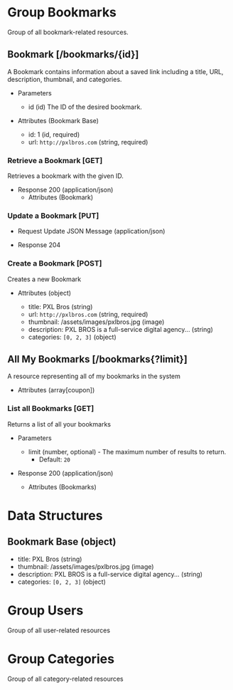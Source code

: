 # Group Bookmarks
Group of all bookmark-related resources.

## Bookmark [/bookmarks/{id}]
A Bookmark contains information about a saved link including a title, URL, description, thumbnail, and categories.

+ Parameters
    + id (id)
    The ID of the desired bookmark.

+ Attributes (Bookmark Base)

    + id: 1 (id, required)
    + url: `http://pxlbros.com` (string, required)

### Retrieve a Bookmark [GET]
Retrieves a bookmark with the given ID.

+ Response 200 (application/json)
    + Attributes (Bookmark)


### Update a Bookmark [PUT]

+ Request Update JSON Message (application/json)

+ Response 204


### Create a Bookmark [POST]
Creates a new Bookmark

+ Attributes (object)

    + title: PXL Bros (string)
    + url: `http://pxlbros.com` (string, required)
    + thumbnail: /assets/images/pxlbros.jpg (image)
    + description: PXL BROS is a full-service digital agency... (string)
    + categories: `[0, 2, 3]` (object)

## All My Bookmarks [/bookmarks{?limit}]
A resource representing all of my bookmarks in the system

+ Attributes (array[coupon])

### List all Bookmarks [GET]
Returns a list of all your bookmarks

+ Parameters

    + limit (number, optional) - The maximum number of results to return.
        + Default: `20`

+ Response 200 (application/json)

    + Attributes (Bookmarks)


# Data Structures
## Bookmark Base (object)

+ title: PXL Bros (string)
+ thumbnail: /assets/images/pxlbros.jpg (image)
+ description: PXL BROS is a full-service digital agency... (string)
+ categories: `[0, 2, 3]` (object)


# Group Users
Group of all user-related resources

# Group Categories
Group of all category-related resources
